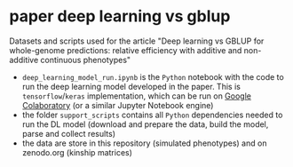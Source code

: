 # paper deep learning vs gblup
Datasets and scripts used for the article "Deep learning vs GBLUP for whole-genome predictions: relative efficiency with additive and non-additive continuous phenotypes"

- `deep_learning_model_run.ipynb` is the `Python` notebook with the code to run the deep learning model developed in the paper. This is `tensorflow`/`keras` implementation, which can be run on [Google Colaboratory](https://colab.research.google.com/) (or a similar Jupyter Notebook engine)
- the folder `support_scripts` contains all `Python` dependencies needed to run the DL model (download and prepare the data, build the model, parse and collect results)
- the data are store in this repository (simulated phenotypes) and on zenodo.org (kinship matrices)
